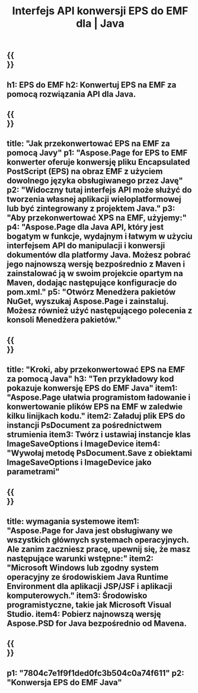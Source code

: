 ﻿---
translation: true
template: /_templates/_conversion-child-java.md
title: Interfejs API konwersji EPS do EMF dla | Java
url: /java/conversion/eps-to-emf/
description: Przykładowy kod konwersji Java dla formatu EPS do pliku EMF. Użyj tego przykładowego kodu, aby przekonwertować EPS na EMF w dowolnej aplikacji internetowej lub aplikacji opartej na języku Java.
informat: EPS
outformat: EMF
otherformats: XPS PS
---

{{<section banner>}}
---
h1: EPS do EMF
h2: Konwertuj EPS na EMF za pomocą rozwiązania API dla Java.
---

{{<section overview>}}
---
title: "Jak przekonwertować EPS na EMF za pomocą Javy"
p1: "Aspose.Page for EPS to EMF konwerter oferuje konwersję pliku Encapsulated PostScript (EPS) na obraz EMF z użyciem dowolnego języka obsługiwanego przez Javę"
p2: "Widoczny tutaj interfejs API może służyć do tworzenia własnej aplikacji wieloplatformowej lub być zintegrowany z projektem Java."
p3: "Aby przekonwertować XPS na EMF, użyjemy:"
p4: "Aspose.Page dla Java API, który jest bogatym w funkcje, wydajnym i łatwym w użyciu interfejsem API do manipulacji i konwersji dokumentów dla platformy Java. Możesz pobrać jego najnowszą wersję bezpośrednio z Maven i zainstalować ją w swoim projekcie opartym na Maven, dodając następujące konfiguracje do pom.xml."
p5: "Otwórz Menedżera pakietów NuGet, wyszukaj Aspose.Page i zainstaluj. Możesz również użyć następującego polecenia z konsoli Menedżera pakietów."
---

{{<section feature1>}}
---
title: "Kroki, aby przekonwertować EPS na EMF za pomocą Java"
h3: "Ten przykładowy kod pokazuje konwersję EPS do EMF Java"
item1: "Aspose.Page ułatwia programistom ładowanie i konwertowanie plików EPS na EMF w zaledwie kilku linijkach kodu."
item2: Załaduj plik EPS do instancji PsDocument za pośrednictwem strumienia
item3: Twórz i ustawiaj instancje klas ImageSaveOptions i ImageDevice
item4: "Wywołaj metodę PsDocument.Save z obiektami ImageSaveOptions i ImageDevice jako parametrami"
---

{{<section feature2>}}
---
title: wymagania systemowe
item1: "Aspose.Page for Java jest obsługiwany we wszystkich głównych systemach operacyjnych. Ale zanim zaczniesz pracę, upewnij się, że masz następujące warunki wstępne:"
item2: "Microsoft Windows lub zgodny system operacyjny ze środowiskiem Java Runtime Environment dla aplikacji JSP/JSF i aplikacji komputerowych."
item3: Środowisko programistyczne, takie jak Microsoft Visual Studio.
item4: Pobierz najnowszą wersję Aspose.PSD for Java bezpośrednio od Mavena.
---

{{<section gist>}}
---
p1: "7804c7e1f9f1ded0fc3b504c0a74f611"
p2: "Konwersja EPS do EMF Java"
---

